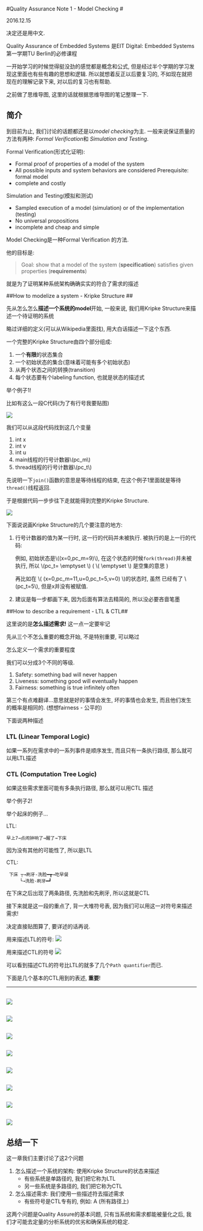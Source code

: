 #Quality Assurance Note 1 - Model Checking #

2016.12.15

决定还是用中文.

Quality Assurance of Embedded Systems 是EIT Digital: Embedded Systems第一学期TU Berlin的必修课程

一开始学习的时候觉得挺没劲的感觉都是概念和公式, 但是经过半个学期的学习发现这里面也有些有趣的思想和逻辑. 所以就想着反正以后要复习的, 不如现在就把现在的理解记录下来, 对以后的复习也有帮助.

之前做了思维导图, 这里的话就根据思维导图的笔记整理一下.


## 简介

到目前为止, 我们讨论的话题都还是以*model checking*为主. 一般来说保证质量的方法有两种: *Formal Verification*和 *Simulation and Testing*.

Formal Verification(形式化证明):
  
 - Formal proof of properties of a model of the system - All possible inputs and system behaviors are considered   Prerequisite: formal model  
- complete and costly




Simulation and Testing(模拟和测试)   - Sampled execution of a model (simulation) or of the implementation (testing)- No universal propositions- incomplete and cheap and simple


Model Checking是一种Formal Verification  的方法. 

他的目标是: 

>Goal: show that a model of the system (**specification**) satisfies given properties (**requirements**)


就是为了证明某种系统架构确确实实的符合了需求的描述

##How to modelize a system - Kripke Structure ##

先从怎么怎么**描述一个系统的model**开始, 一般来说, 我们用Kripke Structure来描述一个待证明的系统 

略过详细的定义(可以从Wikipedia里面找), 用大白话描述一下这个东西.

一个完整的Kripke Structure由四个部分组成:

1. 一个**有限**的状态集合
2. 一个初始状态的集合(意味着可能有多个初始状态)
3. 从两个状态之间的转换(transition) 
4. 每个状态要有个labeling function, 也就是状态的描述式

举个例子1!

比如有这么一段C代码(为了有行号我要贴图)

![](./img/2016-12-15-11-39-58.png)

我们可以从这段代码找到这几个变量

1. int x
2. int v
3. int u
2. main线程的行号计数器\\(pc_m\\)
3. thread线程的行号计数器\\(pc_t\\)

先说明一下`join()`函数的意思是等待线程的结束, 在这个例子1里面就是等待`thread()`线程返回.

于是根据代码一步步往下走就能得到完整的Kripke Structure.

![](./img/2016-12-15-11-45-13.png)

下面说说画Kripke Structure的几个要注意的地方:

1. 行号计数器的值为某一行时, 这一行的代码并未被执行. 被执行的是上一行的代码:

	例如, 初始状态是\\((x=0,pc_m=9)\\), 在这个状态的时候`fork(thread)`并未被执行, 所以 \\(pc_t= \emptyset \\) ( \\( \emptyset \\) 是空集的意思 )
	
	再比如在 \\( (x=0,pc_m=11,u=0,pc_t=5,v=0) \\)的状态时, 虽然 已经有了 \\(pc_t=5\\), 但是x并没有被赋值.

2. 建议是每一步都画下来, 因为后面有算法去精简的, 所以没必要吝啬笔墨

##How to describe a requirement - LTL & CTL##

这里说的是**怎么描述需求!** 这一点一定要牢记

先从三个不怎么重要的概念开始, 不是特别重要, 可以略过

怎么定义一个需求的重要程度

我们可以分成3个不同的等级.

1. Safety: something bad will never happen
2. Liveness: something good will eventually happen
3. Fairness: something is true infinitely often

第三个有点难翻译...意思就是好的事情会发生, 坏的事情也会发生, 而且他们发生的概率是相同的. (想想fairness - 公平的)

下面说两种描述

### LTL (Linear Temporal Logic) ###

如果一系列在需求中的一系列事件是顺序发生, 而且只有一条执行路径, 那么就可以用LTL描述

### CTL (Computation Tree Logic) ###

如果这些需求里面可能有多条执行路径, 那么就可以用CTL 描述

举个例子2!

举个起床的例子...

LTL:

```
早上7→点闹钟响了→醒了→下床
```
因为没有其他的可能性了, 所以是LTL

CTL:

```
 下床 ┬→刷牙-洗脸━┳→吃早餐
     └→洗脸-刷牙━┛
```

在下床之后出现了两条路径, 先洗脸和先刷牙, 所以这就是CTL

接下来就是这一段的重点了, 背一大堆符号表, 因为我们可以用这一对符号来描述需求!

决定直接贴图算了, 要详述的话再说.

用来描述LTL的符号:
![](./img/2016-12-15-12-24-28.png)

用来描述CTL的符号
![](./img/2016-12-15-12-25-19.png)

可以看到描述CTL的符号比LTL的就多了几个`Path quantifier`而已.

下面是几个基本的CTL用到的表述, **重要**!

---
![](./img/2016-12-15-12-28-10.png)
---
![](./img/2016-12-15-12-28-23.png)
---
![](./img/2016-12-15-12-28-42.png)
---
![](./img/2016-12-15-12-28-56.png)
---
![](./img/2016-12-15-12-29-07.png)
---
![](./img/2016-12-15-12-29-16.png)
---
![](./img/2016-12-15-12-29-40.png)
---
![](./img/2016-12-15-12-29-56.png)
---




## 总结一下 ##

这一章我们主要讨论了这2个问题

1. 怎么描述一个系统的架构: 使用Kripke Structure的状态来描述
	- 有些系统是单路径的, 我们把它称为LTL
	- 另一些系统是多路径的, 我们把它称为CTL
2. 怎么描述需求: 我们使用一些描述符去描述需求
	- 有些符号是CTL专有的, 例如: A (所有路径上)

	
这两个问题是Quality Assure的基本问题, 只有当系统和需求都能被量化之后, 我们才可能去定量的分析系统的优劣和确保系统的稳定.


